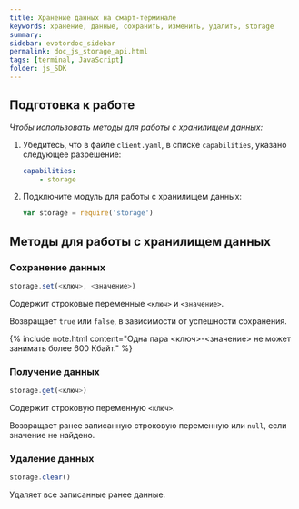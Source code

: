 ```yaml
---
title: Хранение данных на смарт-терминале
keywords: хранение, данные, сохранить, изменить, удалить, storage
summary:
sidebar: evotordoc_sidebar
permalink: doc_js_storage_api.html
tags: [terminal, JavaScript]
folder: js_SDK
---
```


## Подготовка к работе

*Чтобы использовать методы для работы с хранилищем данных:*

1. Убедитесь, что в файле `client.yaml`, в списке `capabilities`, указано следующее разрешение:

   ```yaml
   capabilities:
       - storage
   ```

2. Подключите модуль для работы с хранилищем данных:

   ```javascript
   var storage = require('storage')
   ```

## Методы для работы с хранилищем данных

### Сохранение данных

```javascript
storage.set(<ключ>, <значение>)
```

Содержит строковые переменные `<ключ>` и `<значение>`.

Возвращает `true` или `false`, в зависимости от успешности сохранения.

{% include note.html content="Одна пара <ключ>-<значение> не может занимать более 600 Кбайт." %}

### Получение данных

```javascript
storage.get(<ключ>)
```

Содержит строковую переменную `<ключ>`.

Возвращает ранее записанную строковую переменную или `null`, если значение не найдено.

### Удаление данных

```javascript
storage.clear()
```

Удаляет все записанные ранее данные.
